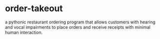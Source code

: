 # order-takeout
a pythonic restaurant ordering program that allows customers with hearing and vocal impairments to place orders and receive receipts with minimal human interaction.
